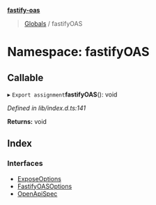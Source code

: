 **[fastify-oas](../README.md)**

> [Globals](../README.md) / fastifyOAS

# Namespace: fastifyOAS

## Callable

▸ `Export assignment`**fastifyOAS**(): void

*Defined in lib/index.d.ts:141*

**Returns:** void

## Index

### Interfaces

* [ExposeOptions](../interfaces/fastifyoas.exposeoptions.md)
* [FastifyOASOptions](../interfaces/fastifyoas.fastifyoasoptions.md)
* [OpenApiSpec](../interfaces/fastifyoas.openapispec.md)
